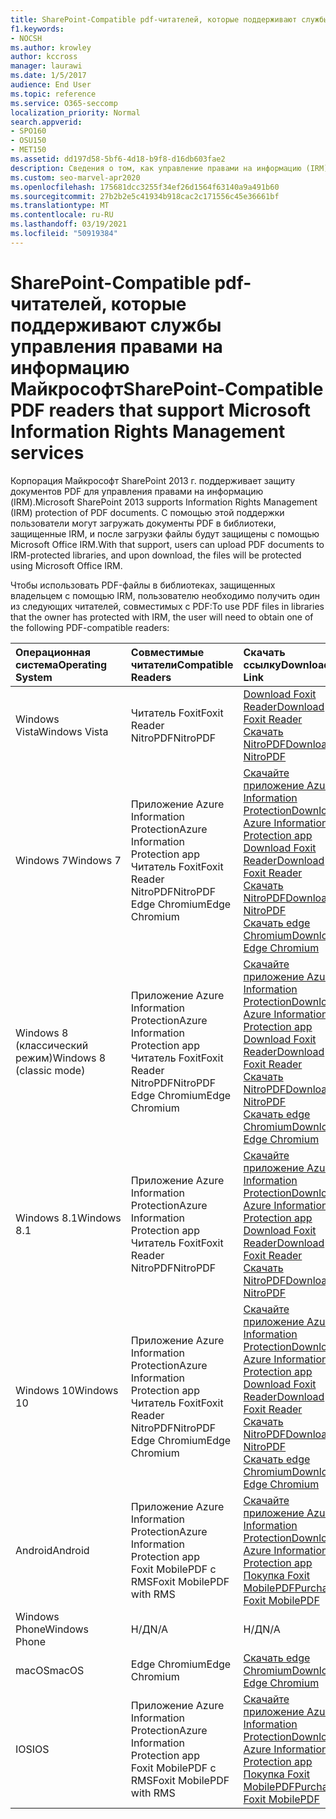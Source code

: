 ```yaml
---
title: SharePoint-Compatible pdf-читателей, которые поддерживают службы управления правами на информацию Майкрософт
f1.keywords:
- NOCSH
ms.author: krowley
author: kccross
manager: laurawi
ms.date: 1/5/2017
audience: End User
ms.topic: reference
ms.service: O365-seccomp
localization_priority: Normal
search.appverid:
- SPO160
- OSU150
- MET150
ms.assetid: dd197d58-5bf6-4d18-b9f8-d16db603fae2
description: Сведения о том, как управление правами на информацию (IRM) защищает документы PDF, загруженные и скачаемые из библиотек, защищенных IRM в Microsoft SharePoint 2013 г.
ms.custom: seo-marvel-apr2020
ms.openlocfilehash: 175681dcc3255f34ef26d1564f63140a9a491b60
ms.sourcegitcommit: 27b2b2e5c41934b918cac2c171556c45e36661bf
ms.translationtype: MT
ms.contentlocale: ru-RU
ms.lasthandoff: 03/19/2021
ms.locfileid: "50919384"
---
```

# <a name="sharepoint-compatible-pdf-readers-that-support-microsoft-information-rights-management-services"></a><span data-ttu-id="81bbe-103">SharePoint-Compatible pdf-читателей, которые поддерживают службы управления правами на информацию Майкрософт</span><span class="sxs-lookup"><span data-stu-id="81bbe-103">SharePoint-Compatible PDF readers that support Microsoft Information Rights Management services</span></span>

<span data-ttu-id="81bbe-104">Корпорация Майкрософт SharePoint 2013 г. поддерживает защиту документов PDF для управления правами на информацию (IRM).</span><span class="sxs-lookup"><span data-stu-id="81bbe-104">Microsoft SharePoint 2013 supports Information Rights Management (IRM) protection of PDF documents.</span></span> <span data-ttu-id="81bbe-105">С помощью этой поддержки пользователи могут загружать документы PDF в библиотеки, защищенные IRM, и после загрузки файлы будут защищены с помощью Microsoft Office IRM.</span><span class="sxs-lookup"><span data-stu-id="81bbe-105">With that support, users can upload PDF documents to IRM-protected libraries, and upon download, the files will be protected using Microsoft Office IRM.</span></span>
  
<span data-ttu-id="81bbe-106">Чтобы использовать PDF-файлы в библиотеках, защищенных владельцем с помощью IRM, пользователю необходимо получить один из следующих читателей, совместимых с PDF:</span><span class="sxs-lookup"><span data-stu-id="81bbe-106">To use PDF files in libraries that the owner has protected with IRM, the user will need to obtain one of the following PDF-compatible readers:</span></span>
  
| <span data-ttu-id="81bbe-107">Операционная система</span><span class="sxs-lookup"><span data-stu-id="81bbe-107">Operating System</span></span> | <span data-ttu-id="81bbe-108">Совместимые читатели</span><span class="sxs-lookup"><span data-stu-id="81bbe-108">Compatible Readers</span></span> | <span data-ttu-id="81bbe-109">Скачать ссылку</span><span class="sxs-lookup"><span data-stu-id="81bbe-109">Download Link</span></span> |
|:-----|:-----|:-----|
|<span data-ttu-id="81bbe-110">Windows Vista</span><span class="sxs-lookup"><span data-stu-id="81bbe-110">Windows Vista</span></span>  <br/> |<span data-ttu-id="81bbe-111">Читатель Foxit</span><span class="sxs-lookup"><span data-stu-id="81bbe-111">Foxit Reader</span></span>  <br/> <span data-ttu-id="81bbe-112">NitroPDF</span><span class="sxs-lookup"><span data-stu-id="81bbe-112">NitroPDF</span></span>  <br/> |[<span data-ttu-id="81bbe-113">Download Foxit Reader</span><span class="sxs-lookup"><span data-stu-id="81bbe-113">Download Foxit Reader</span></span>](https://go.microsoft.com/fwlink/?linkid=2139326) <br/> [<span data-ttu-id="81bbe-114">Скачать NitroPDF</span><span class="sxs-lookup"><span data-stu-id="81bbe-114">Download NitroPDF</span></span>](https://go.microsoft.com/fwlink/?linkid=2139327) <br/> |
|<span data-ttu-id="81bbe-115">Windows 7</span><span class="sxs-lookup"><span data-stu-id="81bbe-115">Windows 7</span></span>  <br/> |<span data-ttu-id="81bbe-116">Приложение Azure Information Protection</span><span class="sxs-lookup"><span data-stu-id="81bbe-116">Azure Information Protection app</span></span>  <br/> <span data-ttu-id="81bbe-117">Читатель Foxit</span><span class="sxs-lookup"><span data-stu-id="81bbe-117">Foxit Reader</span></span>  <br/> <span data-ttu-id="81bbe-118">NitroPDF</span><span class="sxs-lookup"><span data-stu-id="81bbe-118">NitroPDF</span></span>  <br/> <span data-ttu-id="81bbe-119">Edge Chromium</span><span class="sxs-lookup"><span data-stu-id="81bbe-119">Edge Chromium</span></span>  <br/>|[<span data-ttu-id="81bbe-120">Скачайте приложение Azure Information Protection</span><span class="sxs-lookup"><span data-stu-id="81bbe-120">Download Azure Information Protection app</span></span>](https://go.microsoft.com/fwlink/?linkid=837797) <br/> [<span data-ttu-id="81bbe-121">Download Foxit Reader</span><span class="sxs-lookup"><span data-stu-id="81bbe-121">Download Foxit Reader</span></span>](https://go.microsoft.com/fwlink/?linkid=2139326) <br/> [<span data-ttu-id="81bbe-122">Скачать NitroPDF</span><span class="sxs-lookup"><span data-stu-id="81bbe-122">Download NitroPDF</span></span>](https://go.microsoft.com/fwlink/?linkid=2139327) <br/> [<span data-ttu-id="81bbe-123">Скачать edge Chromium</span><span class="sxs-lookup"><span data-stu-id="81bbe-123">Download Edge Chromium</span></span>](https://support.microsoft.com/microsoft-edge/download-the-new-microsoft-edge-based-on-chromium-0f4a3dd7-55df-60f5-739f-00010dba52cf) <br/>|
|<span data-ttu-id="81bbe-124">Windows 8 (классический режим)</span><span class="sxs-lookup"><span data-stu-id="81bbe-124">Windows 8 (classic mode)</span></span>  <br/> |<span data-ttu-id="81bbe-125">Приложение Azure Information Protection</span><span class="sxs-lookup"><span data-stu-id="81bbe-125">Azure Information Protection app</span></span>  <br/> <span data-ttu-id="81bbe-126">Читатель Foxit</span><span class="sxs-lookup"><span data-stu-id="81bbe-126">Foxit Reader</span></span>  <br/> <span data-ttu-id="81bbe-127">NitroPDF</span><span class="sxs-lookup"><span data-stu-id="81bbe-127">NitroPDF</span></span>  <br/> <span data-ttu-id="81bbe-128">Edge Chromium</span><span class="sxs-lookup"><span data-stu-id="81bbe-128">Edge Chromium</span></span>  <br/>|[<span data-ttu-id="81bbe-129">Скачайте приложение Azure Information Protection</span><span class="sxs-lookup"><span data-stu-id="81bbe-129">Download Azure Information Protection app</span></span>](https://go.microsoft.com/fwlink/?linkid=837797) <br/> [<span data-ttu-id="81bbe-130">Download Foxit Reader</span><span class="sxs-lookup"><span data-stu-id="81bbe-130">Download Foxit Reader</span></span>](https://go.microsoft.com/fwlink/?linkid=2139326) <br/> [<span data-ttu-id="81bbe-131">Скачать NitroPDF</span><span class="sxs-lookup"><span data-stu-id="81bbe-131">Download NitroPDF</span></span>](https://go.microsoft.com/fwlink/?linkid=2139327) <br/> [<span data-ttu-id="81bbe-132">Скачать edge Chromium</span><span class="sxs-lookup"><span data-stu-id="81bbe-132">Download Edge Chromium</span></span>](https://support.microsoft.com/microsoft-edge/download-the-new-microsoft-edge-based-on-chromium-0f4a3dd7-55df-60f5-739f-00010dba52cf) <br/> |
|<span data-ttu-id="81bbe-133">Windows 8.1</span><span class="sxs-lookup"><span data-stu-id="81bbe-133">Windows 8.1</span></span>  <br/> |<span data-ttu-id="81bbe-134">Приложение Azure Information Protection</span><span class="sxs-lookup"><span data-stu-id="81bbe-134">Azure Information Protection app</span></span>  <br/> <span data-ttu-id="81bbe-135">Читатель Foxit</span><span class="sxs-lookup"><span data-stu-id="81bbe-135">Foxit Reader</span></span>  <br/> <span data-ttu-id="81bbe-136">NitroPDF</span><span class="sxs-lookup"><span data-stu-id="81bbe-136">NitroPDF</span></span>  <br/> |[<span data-ttu-id="81bbe-137">Скачайте приложение Azure Information Protection</span><span class="sxs-lookup"><span data-stu-id="81bbe-137">Download Azure Information Protection app</span></span>](https://go.microsoft.com/fwlink/?linkid=837797) <br/> [<span data-ttu-id="81bbe-138">Download Foxit Reader</span><span class="sxs-lookup"><span data-stu-id="81bbe-138">Download Foxit Reader</span></span>](https://go.microsoft.com/fwlink/?linkid=2139326) <br/> [<span data-ttu-id="81bbe-139">Скачать NitroPDF</span><span class="sxs-lookup"><span data-stu-id="81bbe-139">Download NitroPDF</span></span>](https://go.microsoft.com/fwlink/?linkid=2139327) <br/> |
|<span data-ttu-id="81bbe-140">Windows 10</span><span class="sxs-lookup"><span data-stu-id="81bbe-140">Windows 10</span></span>  <br/> |<span data-ttu-id="81bbe-141">Приложение Azure Information Protection</span><span class="sxs-lookup"><span data-stu-id="81bbe-141">Azure Information Protection app</span></span>  <br/> <span data-ttu-id="81bbe-142">Читатель Foxit</span><span class="sxs-lookup"><span data-stu-id="81bbe-142">Foxit Reader</span></span>  <br/> <span data-ttu-id="81bbe-143">NitroPDF</span><span class="sxs-lookup"><span data-stu-id="81bbe-143">NitroPDF</span></span>  <br/> <span data-ttu-id="81bbe-144">Edge Chromium</span><span class="sxs-lookup"><span data-stu-id="81bbe-144">Edge Chromium</span></span>  <br/> |[<span data-ttu-id="81bbe-145">Скачайте приложение Azure Information Protection</span><span class="sxs-lookup"><span data-stu-id="81bbe-145">Download Azure Information Protection app</span></span>](https://go.microsoft.com/fwlink/?linkid=837797) <br/> [<span data-ttu-id="81bbe-146">Download Foxit Reader</span><span class="sxs-lookup"><span data-stu-id="81bbe-146">Download Foxit Reader</span></span>](https://go.microsoft.com/fwlink/?linkid=2139326) <br/> [<span data-ttu-id="81bbe-147">Скачать NitroPDF</span><span class="sxs-lookup"><span data-stu-id="81bbe-147">Download NitroPDF</span></span>](https://go.microsoft.com/fwlink/?linkid=2139327) <br/> [<span data-ttu-id="81bbe-148">Скачать edge Chromium</span><span class="sxs-lookup"><span data-stu-id="81bbe-148">Download Edge Chromium</span></span>](https://support.microsoft.com/microsoft-edge/download-the-new-microsoft-edge-based-on-chromium-0f4a3dd7-55df-60f5-739f-00010dba52cf) <br/> |
|<span data-ttu-id="81bbe-149">Android</span><span class="sxs-lookup"><span data-stu-id="81bbe-149">Android</span></span>  <br/> |<span data-ttu-id="81bbe-150">Приложение Azure Information Protection</span><span class="sxs-lookup"><span data-stu-id="81bbe-150">Azure Information Protection app</span></span>  <br/> <span data-ttu-id="81bbe-151">Foxit MobilePDF с RMS</span><span class="sxs-lookup"><span data-stu-id="81bbe-151">Foxit MobilePDF with RMS</span></span>  <br/> |[<span data-ttu-id="81bbe-152">Скачайте приложение Azure Information Protection</span><span class="sxs-lookup"><span data-stu-id="81bbe-152">Download Azure Information Protection app</span></span>](/azure/information-protection/rms-client/protected-pdf-readers#installing-a-protected-pdf-reader-for-mobile-iosandroidc) <br/> [<span data-ttu-id="81bbe-153">Покупка Foxit MobilePDF</span><span class="sxs-lookup"><span data-stu-id="81bbe-153">Purchase Foxit MobilePDF</span></span>](https://play.google.com/store/apps/details?id=com.foxit.mobile.pdf.lite) <br/> |
|<span data-ttu-id="81bbe-154">Windows Phone</span><span class="sxs-lookup"><span data-stu-id="81bbe-154">Windows Phone</span></span>  <br/> |<span data-ttu-id="81bbe-155">Н/Д</span><span class="sxs-lookup"><span data-stu-id="81bbe-155">N/A</span></span>  <br/> |<span data-ttu-id="81bbe-156">Н/Д</span><span class="sxs-lookup"><span data-stu-id="81bbe-156">N/A</span></span>  <br/> |
|<span data-ttu-id="81bbe-157">macOS</span><span class="sxs-lookup"><span data-stu-id="81bbe-157">macOS</span></span>  <br/> |<span data-ttu-id="81bbe-158">Edge Chromium</span><span class="sxs-lookup"><span data-stu-id="81bbe-158">Edge Chromium</span></span>  <br/> |[<span data-ttu-id="81bbe-159">Скачать edge Chromium</span><span class="sxs-lookup"><span data-stu-id="81bbe-159">Download Edge Chromium</span></span>](https://support.microsoft.com/microsoft-edge/download-the-new-microsoft-edge-based-on-chromium-0f4a3dd7-55df-60f5-739f-00010dba52cf)  <br/> |
|<span data-ttu-id="81bbe-160">IOS</span><span class="sxs-lookup"><span data-stu-id="81bbe-160">IOS</span></span>  <br/> |<span data-ttu-id="81bbe-161">Приложение Azure Information Protection</span><span class="sxs-lookup"><span data-stu-id="81bbe-161">Azure Information Protection app</span></span>  <br/> <span data-ttu-id="81bbe-162">Foxit MobilePDF с RMS</span><span class="sxs-lookup"><span data-stu-id="81bbe-162">Foxit MobilePDF with RMS</span></span>  <br/> |[<span data-ttu-id="81bbe-163">Скачайте приложение Azure Information Protection</span><span class="sxs-lookup"><span data-stu-id="81bbe-163">Download Azure Information Protection app</span></span>](/azure/information-protection/rms-client/protected-pdf-readers#installing-a-protected-pdf-reader-for-windows-or-mac) <br/> [<span data-ttu-id="81bbe-164">Покупка Foxit MobilePDF</span><span class="sxs-lookup"><span data-stu-id="81bbe-164">Purchase Foxit MobilePDF</span></span>](https://play.google.com/store/apps/details?id=com.foxit.mobile.pdf.lite) <br/> |
